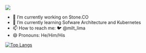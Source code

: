 ![](https://komarev.com/ghpvc/?username=miltlima&color=red)
                 

- 🔭 I’m currently working on Stone.CO
- 🌱 I’m currently learning Sofware Architecture and Kubernetes
- 📫 How to reach me: 🐦 @milt_lima 
- 😄 Pronouns: He/Him/His

[![Top Langs](https://github-readme-stats.vercel.app/api/top-langs/?username=miltlima&layout=compact&hide_border=true&langs_count=6)](https://github.com/anuraghazra/github-readme-stats)


